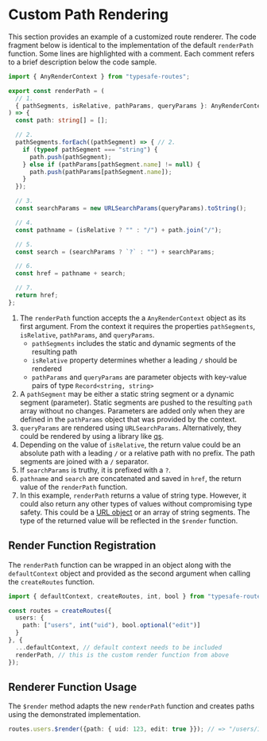 # Custom Path Rendering

This section provides an example of a customized route renderer. The code fragment below is identical to the implementation of the default `renderPath` function. Some lines are highlighted with a comment. Each comment refers to a brief description below the code sample.

``` ts
import { AnyRenderContext } from "typesafe-routes";

export const renderPath = (
  // 1.
  { pathSegments, isRelative, pathParams, queryParams }: AnyRenderContext
) => {
  const path: string[] = [];

  // 2.
  pathSegments.forEach((pathSegment) => { // 2.
    if (typeof pathSegment === "string") {
      path.push(pathSegment);
    } else if (pathParams[pathSegment.name] != null) {
      path.push(pathParams[pathSegment.name]);
    }
  });

  // 3.
  const searchParams = new URLSearchParams(queryParams).toString();

  // 4.
  const pathname = (isRelative ? "" : "/") + path.join("/");

  // 5.
  const search = (searchParams ? `?` : "") + searchParams;

  // 6.
  const href = pathname + search;

  // 7.
  return href;
};
```

1. The `renderPath` function accepts the a `AnyRenderContext` object as its first argument. From the context it requires the properties `pathSegments`, `isRelative`, `pathParams`, and `queryParams`.
   - `pathSegments` includes the static and dynamic segments of the resulting path 
   - `isRelative` property determines whether a leading `/` should be rendered
   - `pathParams` and `queryParams` are parameter objects with key-value pairs of type `Record<string, string>`
2. A `pathSegment` may be either a static string segment or a dynamic segment (parameter). Static segments are pushed to the resulting `path` array without no changes. Parameters are added only when they are defined in the `pathParams` object that was provided by the context.
3. `queryParams` are rendered using `URLSearchParams`. Alternatively, they could be rendered by using a library like [qs](https://github.com/ljharb/qs).
4. Depending on the value of `isRelative`, the return value could be an absolute path with a leading `/` or a relative path with no prefix. The path segments are joined with a `/` separator.
5. If `searchParams` is truthy, it is prefixed with a `?`.
6. `pathname` and `search` are concatenated and saved in `href`, the return value of the `renderPath` function.
7. In this example, `renderPath` returns a value of string type. However, it could also return any other types of values without compromising type safety. This could be a [URL object](https://developer.mozilla.org/en-US/docs/Web/API/URL) or an array of string segments. The type of the returned value will be reflected in the `$render` function.

<!-- tabs:start -->

## **Render Function Registration**

The `renderPath` function can be wrapped in an object along with the `defaultContext` object and provided as the second argument when calling the `createRoutes` function.

``` ts
import { defaultContext, createRoutes, int, bool } from "typesafe-routes";

const routes = createRoutes({
  users: {
    path: ["users", int("uid"), bool.optional("edit")]
  }
}, {
  ...defaultContext, // default context needs to be included
  renderPath, // this is the custom render function from above
});
```

## **Renderer Function Usage**

The `$render` method adapts the new `renderPath` function and creates paths using the demonstrated implementation.

``` ts
routes.users.$render({path: { uid: 123, edit: true }}); // => "/users/123/true"
```
<!-- tabs:end -->
